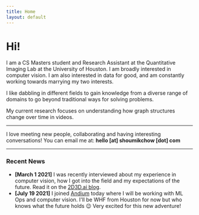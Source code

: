 ```yaml
---
title: Home
layout: default
---
```


# Hi!

I am a CS Masters student and Research Assistant at the Quantitative Imaging Lab at the University of Houston. I am broadly interested in computer vision. I am also interested in data for good, and am constantly working towards marrying my two interests.

I like dabbling in different fields to gain knowledge from a diverse range of domains to go beyond traditional ways for solving problems.

My current research focuses on understanding how graph structures change over time in videos.

* * *

I love meeting new people, collaborating and having interesting conversations! You can email me at: **hello [at] shoumikchow [dot] com**


* * *

### Recent News

* **[March 1 2021]** I was recently interviewed about my experience in computer vision, how I got into the field and my expectations of the future. Read it on the [2D3D.ai blog](https://2d3d.ai/index.php/2021/02/28/meet-the-community-member-shoumik-sharar-chowdhury/).
* **[July 19 2021]** I joined [Andium](https://andium.com) today where I will be working with ML Ops and computer vision. I'll be WHF from Houston for now but who knows what the future holds :wink: Very excited for this new adventure!
